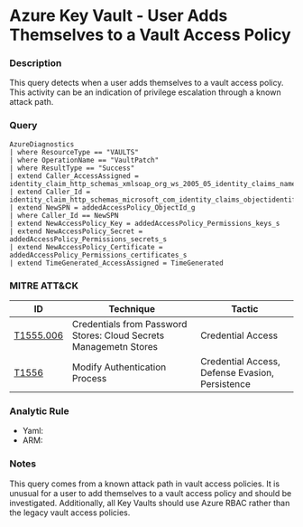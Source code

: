 # Azure Key Vault - User Adds Themselves to a Vault Access Policy

### Description
This query detects when a user adds themselves to a vault access policy. This activity can be an indication of privilege escalation through a known attack path.

### Query
```kql
AzureDiagnostics
| where ResourceType == "VAULTS"
| where OperationName == "VaultPatch"
| where ResultType == "Success"
| extend Caller_AccessAssigned = identity_claim_http_schemas_xmlsoap_org_ws_2005_05_identity_claims_name_s
| extend Caller_Id = identity_claim_http_schemas_microsoft_com_identity_claims_objectidentifier_g
| extend NewSPN = addedAccessPolicy_ObjectId_g
| where Caller_Id == NewSPN
| extend NewAccessPolicy_Key = addedAccessPolicy_Permissions_keys_s
| extend NewAccessPolicy_Secret = addedAccessPolicy_Permissions_secrets_s
| extend NewAccessPolicy_Certificate = addedAccessPolicy_Permissions_certificates_s
| extend TimeGenerated_AccessAssigned = TimeGenerated
```

### MITRE ATT&CK
| ID | Technique | Tactic |
|----|-----------|--------|
| [T1555.006](https://attack.mitre.org/techniques/T1555/006/) | Credentials from Password Stores: Cloud Secrets Managemetn Stores | Credential Access |
| [T1556](https://attack.mitre.org/techniques/T1556/) | Modify Authentication Process | Credential Access, Defense Evasion, Persistence |

### Analytic Rule
- Yaml: []()
- ARM: []()

### Notes
This query comes from a known attack path in vault access policies. It is unusual for a user to add themselves to a vault access policy and should be investigated. Additionally, all Key Vaults should use Azure RBAC rather than the legacy vault access policies.